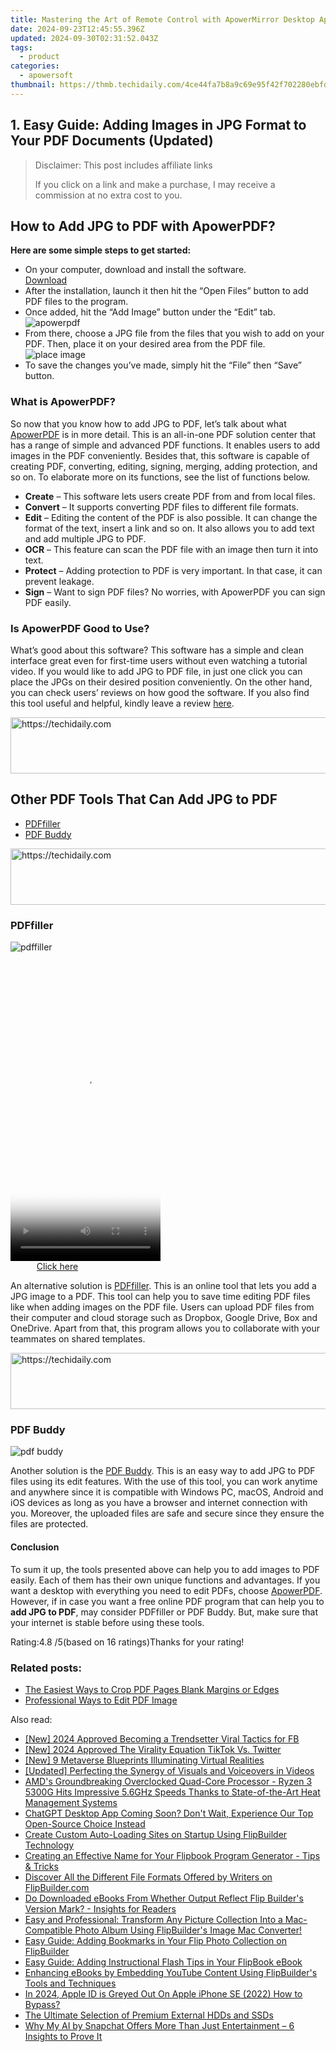 ```yaml
---
title: Mastering the Art of Remote Control with ApowerMirror Desktop App
date: 2024-09-23T12:45:55.396Z
updated: 2024-09-30T02:31:52.043Z
tags:
  - product
categories:
  - apowersoft
thumbnail: https://thmb.techidaily.com/4ce44fa7b8a9c69e95f42f702280ebfd0bb16df8b52b80b737f6be60e6367144.PNG
---
```


## 1. Easy Guide: Adding Images in JPG Format to Your PDF Documents (Updated)

>  Disclaimer: This post includes affiliate links
>
>  If you click on a link and make a purchase, I may receive a commission at no extra cost to you.
>

## How to Add JPG to PDF with ApowerPDF?

**Here are some simple steps to get started:**

* On your computer, download and install the software.  
[Download](https://tools.techidaily.com/apowersoft/products/)
* After the installation, launch it then hit the “Open Files” button to add PDF files to the program.
* Once added, hit the “Add Image” button under the “Edit” tab.  
![apowerpdf](https://www.apowersoft.com//webusupload.aoscdn.com/apowercom/wp-content/uploads/2020/07/add-image.jpg.webp)
* From there, choose a JPG file from the files that you wish to add on your PDF. Then, place it on your desired area from the PDF file.  
![place image](https://www.apowersoft.com//webusupload.aoscdn.com/apowercom/wp-content/uploads/2020/07/place-jpg.jpg.webp)
* To save the changes you’ve made, simply hit the “File” then “Save” button.

### What is ApowerPDF?

So now that you know how to add JPG to PDF, let’s talk about what [ApowerPDF](https://tools.techidaily.com/apowersoft/apower-pdf/) is in more detail. This is an all-in-one PDF solution center that has a range of simple and advanced PDF functions. It enables users to add images in the PDF conveniently. Besides that, this software is capable of creating PDF, converting, editing, signing, merging, adding protection, and so on. To elaborate more on its functions, see the list of functions below.

* **Create** – This software lets users create PDF from and from local files.
* **Convert** – It supports converting PDF files to different file formats.
* **Edit**  – Editing the content of the PDF is also possible. It can change the format of the text, insert a link and so on. It also allows you to add text and add multiple JPG to PDF.
* **OCR** – This feature can scan the PDF file with an image then turn it into text.
* **Protect** – Adding protection to PDF is very important. In that case, it can prevent leakage.
* **Sign** – Want to sign PDF files? No worries, with ApowerPDF you can sign PDF easily.

### Is ApowerPDF Good to Use?

What’s good about this software? This software has a simple and clean interface great even for first-time users without even watching a tutorial video. If you would like to add JPG to PDF file, in just one click you can place the JPGs on their desired position conveniently. On the other hand, you can check users’ reviews on how good the software. If you also find this tool useful and helpful, kindly leave a review [here](https://www.g2crowd.com/products/apowerpdf/reviews).

<!-- affiliate ads begin -->
<a href="https://appsumo.8odi.net/c/5597632/2130886/7443" target="_top" id="2130886">
  <img src="//a.impactradius-go.com/display-ad/7443-2130886" border="0" alt="https://techidaily.com" width="728" height="90"/>
</a>
<img height="0" width="0" src="https://appsumo.8odi.net/i/5597632/2130886/7443" style="position:absolute;visibility:hidden;" border="0" />
<!-- affiliate ads end -->

## Other PDF Tools That Can Add JPG to PDF

* [PDFfiller](https://tools.techidaily.com/apowersoft/products/)
* [PDF Buddy](https://tools.techidaily.com/apowersoft/products/)

<!-- affiliate ads begin -->
<a href="https://appsumo.8odi.net/c/5597632/2130869/7443" target="_top" id="2130869">
  <img src="//a.impactradius-go.com/display-ad/7443-2130869" border="0" alt="https://techidaily.com" width="600" height="90"/>
</a>
<img height="0" width="0" src="https://appsumo.8odi.net/i/5597632/2130869/7443" style="position:absolute;visibility:hidden;" border="0" />
<!-- affiliate ads end -->

### PDFfiller

![pdffiller](https://www.apowersoft.com//webusupload.aoscdn.com/apowercom/wp-content/uploads/2020/07/add-image-pdffiller.jpg.webp)

<!-- affiliate ads begin -->
<span id="1770776">
					<video width="240" height="480" style="cursor:pointer"
           poster="//a.impactradius-go.com/display-clicktoplayimage/1770776.png"
           onclick="if(!this.playClicked){this.play();this.setAttribute('controls',true);this.playClicked=true;}">
	   <source src="//a.impactradius-go.com/display-ad/20702-1770776">
	   <img src="//a.impactradius-go.com/display-clicktoplayimage/1770776.png" style="border: none; height: 100%; width: 100%; object-fit: contain">
	</video>
	<div style="width:150px;text-align:center"><a href="javascript:window.open(decodeURIComponent('https%3A%2F%2Ftokenmetrics.sjv.io%2Fc%2F5597632%2F1770776%2F20702'), '_blank');void(0);">Click here</a></div>
</span>
<img height="0" width="0" src="https://imp.pxf.io/i/5597632/1770776/20702" style="position:absolute;visibility:hidden;" border="0" />
<!-- affiliate ads end -->

An alternative solution is [PDFfiller](https://www.pdffiller.com/en/categories/add-image.htm). This is an online tool that lets you add a JPG image to a PDF. This tool can help you to save time editing PDF files like when adding images on the PDF file. Users can upload PDF files from their computer and cloud storage such as Dropbox, Google Drive, Box and OneDrive. Apart from that, this program allows you to collaborate with your teammates on shared templates.

<!-- affiliate ads begin -->
<a href="https://appsumo.8odi.net/c/5597632/2105859/7443" target="_top" id="2105859">
  <img src="//a.impactradius-go.com/display-ad/7443-2105859" border="0" alt="https://techidaily.com" width="728" height="90"/>
</a>
<img height="0" width="0" src="https://appsumo.8odi.net/i/5597632/2105859/7443" style="position:absolute;visibility:hidden;" border="0" />
<!-- affiliate ads end -->

### PDF Buddy

![pdf buddy](https://www.apowersoft.com//webusupload.aoscdn.com/apowercom/wp-content/uploads/2020/07/add-jpg-using-pdfbuddy.jpg.webp)

Another solution is the [PDF Buddy](https://www.pdfbuddy.com/how-to/add-image-to-pdf). This is an easy way to add JPG to PDF files using its edit features. With the use of this tool, you can work anytime and anywhere since it is compatible with Windows PC, macOS, Android and iOS devices as long as you have a browser and internet connection with you. Moreover, the uploaded files are safe and secure since they ensure the files are protected.

#### Conclusion

To sum it up, the tools presented above can help you to add images to PDF easily. Each of them has their own unique functions and advantages. If you want a desktop with everything you need to edit PDFs, choose [ApowerPDF](https://tools.techidaily.com/apowersoft/apower-pdf/). However, if in case you want a free online PDF program that can help you to **add JPG to PDF**, may consider PDFfiller or PDF Buddy. But, make sure that your internet is stable before using these tools.

Rating:4.8 /5(based on 16 ratings)Thanks for your rating!

### Related posts:

* [The Easiest Ways to Crop PDF Pages Blank Margins or Edges](https://tools.techidaily.com/apowersoft/apower-pdf/)
* [Professional Ways to Edit PDF Image](https://tools.techidaily.com/apowersoft/apower-pdf/)

<ins class="adsbygoogle"
     style="display:block"
     data-ad-format="autorelaxed"
     data-ad-client="ca-pub-7571918770474297"
     data-ad-slot="1223367746"></ins>

<ins class="adsbygoogle"
     style="display:block"
     data-ad-client="ca-pub-7571918770474297"
     data-ad-slot="8358498916"
     data-ad-format="auto"
     data-full-width-responsive="true"></ins>

<span class="atpl-alsoreadstyle">Also read:</span>
<div><ul>
<li><a href="https://facebook-video-recording.techidaily.com/new-2024-approved-becoming-a-trendsetter-viral-tactics-for-fb/"><u>[New] 2024 Approved Becoming a Trendsetter Viral Tactics for FB</u></a></li>
<li><a href="https://twitter-videos.techidaily.com/new-2024-approved-the-virality-equation-tiktok-vs-twitter/"><u>[New] 2024 Approved The Virality Equation TikTok Vs. Twitter</u></a></li>
<li><a href="https://extra-lessons.techidaily.com/new-9-metaverse-blueprints-illuminating-virtual-realities/"><u>[New] 9 Metaverse Blueprints Illuminating Virtual Realities</u></a></li>
<li><a href="https://extra-skills.techidaily.com/updated-perfecting-the-synergy-of-visuals-and-voiceovers-in-videos/"><u>[Updated] Perfecting the Synergy of Visuals and Voiceovers in Videos</u></a></li>
<li><a href="https://hardware-updates.techidaily.com/amds-groundbreaking-overclocked-quad-core-processor-ryzen-3-5300g-hits-impressive-56ghz-speeds-thanks-to-state-of-the-art-heat-management-systems/"><u>AMD's Groundbreaking Overclocked Quad-Core Processor - Ryzen 3 5300G Hits Impressive 5.6GHz Speeds Thanks to State-of-the-Art Heat Management Systems</u></a></li>
<li><a href="https://tech-hub.techidaily.com/chatgpt-desktop-app-coming-soon-dont-wait-experience-our-top-open-source-choice-instead/"><u>ChatGPT Desktop App Coming Soon? Don't Wait, Experience Our Top Open-Source Choice Instead</u></a></li>
<li><a href="https://discover-excellent.techidaily.com/create-custom-auto-loading-sites-on-startup-using-flipbuilder-technology/"><u>Create Custom Auto-Loading Sites on Startup Using FlipBuilder Technology</u></a></li>
<li><a href="https://discover-excellent.techidaily.com/creating-an-effective-name-for-your-flipbook-program-generator-tips-and-tricks/"><u>Creating an Effective Name for Your Flipbook Program Generator - Tips & Tricks</u></a></li>
<li><a href="https://discover-excellent.techidaily.com/discover-all-the-different-file-formats-offered-by-writers-on-flipbuildercom/"><u>Discover All the Different File Formats Offered by Writers on FlipBuilder.com</u></a></li>
<li><a href="https://discover-excellent.techidaily.com/do-downloaded-ebooks-from-whether-output-reflect-flip-builders-version-mark-insights-for-readers/"><u>Do Downloaded eBooks From Whether Output Reflect Flip Builder's Version Mark? - Insights for Readers</u></a></li>
<li><a href="https://discover-excellent.techidaily.com/easy-and-professional-transform-any-picture-collection-into-a-mac-compatible-photo-album-using-flipbuilders-image-mac-converter/"><u>Easy and Professional: Transform Any Picture Collection Into a Mac-Compatible Photo Album Using FlipBuilder's Image Mac Converter!</u></a></li>
<li><a href="https://discover-excellent.techidaily.com/easy-guide-adding-bookmarks-in-your-flip-photo-collection-on-flipbuilder/"><u>Easy Guide: Adding Bookmarks in Your Flip Photo Collection on FlipBuilder</u></a></li>
<li><a href="https://discover-excellent.techidaily.com/easy-guide-adding-instructional-flash-tips-in-your-flipbook-ebook/"><u>Easy Guide: Adding Instructional Flash Tips in Your FlipBook eBook</u></a></li>
<li><a href="https://discover-excellent.techidaily.com/enhancing-ebooks-by-embedding-youtube-content-using-flipbuilders-tools-and-techniques/"><u>Enhancing eBooks by Embedding YouTube Content Using FlipBuilder's Tools and Techniques</u></a></li>
<li><a href="https://apple-account.techidaily.com/in-2024-apple-id-is-greyed-out-on-apple-iphone-se-2022-how-to-bypass-by-drfone-ios/"><u>In 2024, Apple ID is Greyed Out On Apple iPhone SE (2022) How to Bypass?</u></a></li>
<li><a href="https://hardware-tips.techidaily.com/the-ultimate-selection-of-premium-external-hdds-and-ssds/"><u>The Ultimate Selection of Premium External HDDs and SSDs</u></a></li>
<li><a href="https://tech-revival.techidaily.com/why-my-ai-by-snapchat-offers-more-than-just-entertainment-6-insights-to-prove-it/"><u>Why My AI by Snapchat Offers More Than Just Entertainment – 6 Insights to Prove It</u></a></li>
</ul></div>

